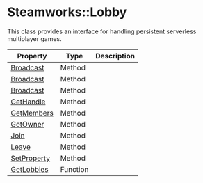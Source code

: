 # Steamworks::Lobby

This class provides an interface for handling persistent serverless multiplayer games.

| Property | Type | Description |
|---|---|---|
| [Broadcast](Lobby_Broadcast.md) | Method |  |
| [Broadcast](Lobby_Broadcast.md) | Method |  |
| [Broadcast](Lobby_Broadcast.md) | Method |  |
| [GetHandle](Lobby_GetHandle.md) | Method |  |
| [GetMembers](Lobby_GetMembers.md) | Method |  |
| [GetOwner](Lobby_GetOwner.md) | Method |  |
| [Join](Lobby_Join.md) | Method |  |
| [Leave](Lobby_Leave.md) | Method |  |
| [SetProperty](Lobby_SetProperty.md) | Method |  |
| [GetLobbies](GetLobbies.md) | Function |  |
